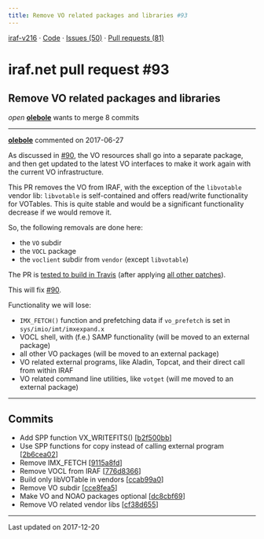 ```yaml
---
title: Remove VO related packages and libraries #93
---
```


[iraf-v216](/iraf-v216) · [Code](https://github.com/iraf-community/iraf/tree/iraf-v216) · [Issues (50)](/iraf-v216/issues) · [Pull requests (81)](/iraf-v216/issues/pulls)

# iraf.net pull request #93
## Remove VO related packages and libraries
*open* **[olebole](https://github.com/olebole)** wants to merge 8 commits

- - - -

**[olebole](https://github.com/olebole)** commented on 2017-06-27

As discussed in [#90](https://iraf-community.github.io/iraf-v216/issues/90), the VO resources shall go into a separate package, and then get updated to the latest VO interfaces to make it work again with the current VO infrastructure.  
  
This PR removes the VO from IRAF, with the exception of the `libvotable` vendor lib: `libvotable` is self-contained and offers read/write functionality for VOTables. This is quite stable and would be a significant functionality decrease if we would remove it.  
  
So, the following removals are done here:  
  
 * the `VO` subdir  
 * the `VOCL` package   
 * the `voclient` subdir from `vendor` (except `libvotable`)  
  
The PR is [tested to build in Travis](https://travis-ci.org/olebole/iraf-v216/builds/247437075) (after applying [all other patches](https://github.com/iraf-community/iraf/commits/5df865dfdade247807b1853d6407c7c0299acf11)).  
  
This will fix [#90](https://iraf-community.github.io/iraf-v216/issues/90).  
  
Functionality we will lose:  
  
 * `IMX_FETCH()` function and prefetching data if `vo_prefetch` is set in `sys/imio/imt/imxexpand.x`  
 * VOCL shell, with (f.e.) SAMP functionality (will be moved to an external package)  
 * all other VO packages (will be moved to an external package)  
 * VO related external programs, like Aladin, Topcat, and their direct call from within IRAF  
 * VO related command line utilities, like `votget` (will me moved to an external package)
- - - -

## Commits

* Add SPP function VX_WRITEFITS() [[b2f500bb](https://github.com/iraf-community/iraf/commit/b2f500bb3504fa75a451e8bda70224913658d375)]
* Use SPP functions for copy instead of calling external program [[2b6cea02](https://github.com/iraf-community/iraf/commit/2b6cea024c8e2ea73ab37cbed9de34805b364344)]
* Remove IMX_FETCH [[9115a8fd](https://github.com/iraf-community/iraf/commit/9115a8fdb122ac729cec55bb02c70ffa9fc0a8e0)]
* Remove VOCL from IRAF [[776d8366](https://github.com/iraf-community/iraf/commit/776d8366c5f7a877ab195963d6a71f156c0002b3)]
* Build only libVOTable in vendors [[ccab99a0](https://github.com/iraf-community/iraf/commit/ccab99a07dfe093990bf3d2d50159f3eb5926edc)]
* Remove VO subdir [[cce8fea5](https://github.com/iraf-community/iraf/commit/cce8fea5b41f81aac5ca8e08d2728dd80535d0dc)]
* Make VO and NOAO packages optional [[dc8cbf69](https://github.com/iraf-community/iraf/commit/dc8cbf696674e444d92ed8b2e4e925d776470ed7)]
* Remove VO related vendor libs [[cf38d655](https://github.com/iraf-community/iraf/commit/cf38d655b4f10351aa6c05505179c382823f6fd0)]

- - - -

Last updated on 2017-12-20
